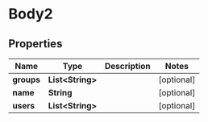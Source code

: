 
# Body2

## Properties
Name | Type | Description | Notes
------------ | ------------- | ------------- | -------------
**groups** | **List&lt;String&gt;** |  |  [optional]
**name** | **String** |  |  [optional]
**users** | **List&lt;String&gt;** |  |  [optional]



